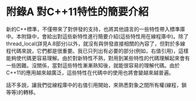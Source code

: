 # 附錄A 對C++11特性的簡要介紹

新的C++標準，不僅帶來了對併發的支持，也將其他語言的一些特性帶入標準庫中。本附錄中，會給出對這些新特性進行簡要介紹(這些特性用在線程庫中)。除了thread_local(詳見A.8部分)以外，就沒有與併發直接相關的內容了，但對於多線程代碼來說，它們都是很重要。我已只列出有必要的部分(例如，右值引用)，這樣能夠使代碼更容易理解。由於對新特性不熟，對用到某些特性的代碼理解起來會有一些困難。沒關係，當對這些特性漸漸熟知後，就能很容易的理解代碼。由於C++11的應用越來越廣泛，這些特性在代碼中的使用也將會變越來越普遍。

話不多說，讓我們從線程庫中的右值引用開始，來熟悉對象之間所有權(線程，鎖等等)的轉移。